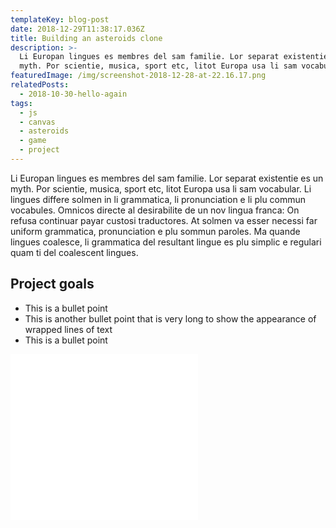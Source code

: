 ```yaml
---
templateKey: blog-post
date: 2018-12-29T11:38:17.036Z
title: Building an asteroids clone
description: >-
  Li Europan lingues es membres del sam familie. Lor separat existentie es un
  myth. Por scientie, musica, sport etc, litot Europa usa li sam vocabular.
featuredImage: /img/screenshot-2018-12-28-at-22.16.17.png
relatedPosts:
  - 2018-10-30-hello-again
tags:
  - js
  - canvas
  - asteroids
  - game
  - project
---
```


Li Europan lingues es membres del sam familie. Lor separat existentie es un myth. Por scientie, musica, sport etc, litot Europa usa li sam vocabular. Li lingues differe solmen in li grammatica, li pronunciation e li plu commun vocabules. Omnicos directe al desirabilite de un nov lingua franca: On refusa continuar payar custosi traductores. At solmen va esser necessi far uniform grammatica, pronunciation e plu sommun paroles. Ma quande lingues coalesce, li grammatica del resultant lingue es plu simplic e regulari quam ti del coalescent lingues.

## Project goals

- This is a bullet point
- This is another bullet point that is very long to show the appearance of wrapped lines of text
- This is a bullet point

<iframe class="mobile-full-width" height='265' scrolling='no' title='Asteroids' src='//codepen.io/luk707/embed/preview/Ydrroj/?height=265&theme-id=0&default-tab=result' frameborder='no' allowtransparency='true' allowfullscreen='true'>See the Pen <a href='https://codepen.io/luk707/pen/Ydrroj/'>Asteroids</a> by Luke Harris (<a href='https://codepen.io/luk707'>@luk707</a>) on <a href='https://codepen.io'>CodePen</a>.
</iframe>
